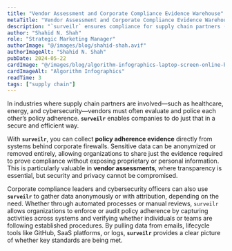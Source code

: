```yaml
---
title: "Vendor Assessment and Corporate Compliance Evidence Warehouse"
metaTitle: "Vendor Assessment and Corporate Compliance Evidence Warehouse"
description: "`surveilr` ensures compliance for supply chain partners (vendor assessments)."
author: "Shahid N. Shah"
role: "Strategic Marketing Manager"
authorImage: "@/images/blog/shahid-shah.avif"
authorImageAlt: "Shahid N. Shah"
pubDate: 2024-05-22
cardImage: "@/images/blog/algorithm-infographics-laptop-screen-online-business-1639886-pxhere.com.avif"
cardImageAlt: "Algorithm Infographics"
readTime: 3
tags: ["supply chain"]
---
```


In industries where supply chain partners are involved—such as healthcare,
energy, and cybersecurity—vendors must often evaluate and police each other’s
policy adherence. **`surveilr`** enables companies to do just that in a secure
and efficient way.

With **`surveilr`**, you can collect **policy adherence evidence** directly from
systems behind corporate firewalls. Sensitive data can be anonymized or removed
entirely, allowing organizations to share just the evidence required to prove
compliance without exposing proprietary or personal information. This is
particularly valuable in **vendor assessments**, where transparency is
essential, but security and privacy cannot be compromised.

Corporate compliance leaders and cybersecurity officers can also use
**`surveilr`** to gather data anonymously or with attribution, depending on the
need. Whether through automated processes or manual reviews, `surveilr` allows
organizations to enforce or audit policy adherence by capturing activities
across systems and verifying whether individuals or teams are following
established procedures. By pulling data from emails, lifecycle tools like
GitHub, SaaS platforms, or logs, **`surveilr`** provides a clear picture of
whether key standards are being met.